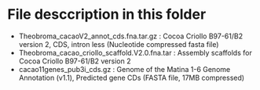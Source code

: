 # File desccription in this folder

- Theobroma_cacaoV2_annot_cds.fna.tar.gz : Cocoa Criollo B97-61/B2 version 2, CDS, intron less (Nucleotide compressed fasta file)
- Theobroma_cacao_criollo_scaffold.V2.0.fna.tar : Assembly scaffolds for Cocoa Criollo B97-61/B2 version 2
- cacao11genes_pub3i_cds.gz : Genome of the Matina 1-6 Genome Annotation (v1.1), Predicted gene CDs (FASTA file, 17MB compressed)
